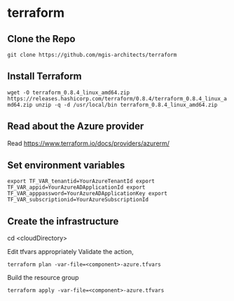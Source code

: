 # terraform

## Clone the Repo
`git clone https://github.com/mgis-architects/terraform`

## Install Terraform
`wget -O terraform_0.8.4_linux_amd64.zip https://releases.hashicorp.com/terraform/0.8.4/terraform_0.8.4_linux_amd64.zip
unzip -q -d /usr/local/bin terraform_0.8.4_linux_amd64.zip`

## Read about the Azure provider
Read https://www.terraform.io/docs/providers/azurerm/

## Set environment variables
`export TF_VAR_tenantid=YourAzureTenantId
export TF_VAR_appid=YourAzureADApplicationId
export TF_VAR_apppassword=YourAzureADApplicationKey
export TF_VAR_subscriptionid=YourAzureSubscriptionId`

## Create the infrastructure

cd &lt;cloudDirectory&gt;

Edit tfvars appropriately
Validate the action, 

`terraform plan -var-file=<component>-azure.tfvars`

Build the resource group

`terraform apply -var-file=<component>-azure.tfvars`


